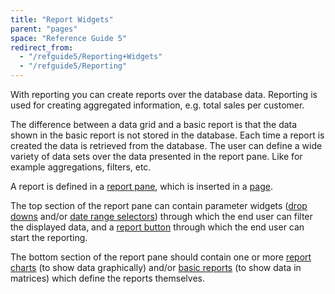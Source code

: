 ```yaml
---
title: "Report Widgets"
parent: "pages"
space: "Reference Guide 5"
redirect_from:
  - "/refguide5/Reporting+Widgets"
  - "/refguide5/Reporting"
---
```



With reporting you can create reports over the database data. Reporting is used for creating aggregated information, e.g. total sales per customer.

The difference between a data grid and a basic report is that the data shown in the basic report is not stored in the database. Each time a report is created the data is retrieved from the database. The user can define a wide variety of data sets over the data presented in the report pane. Like for example aggregations, filters, etc.

A report is defined in a [report pane](/refguide5/report-pane), which is inserted in a [page](/refguide5/page).

The top section of the report pane can contain parameter widgets ([drop downs](/refguide5/drop-down) and/or [date range selectors](/refguide5/date-range-selector)) through which the end user can filter the displayed data, and a [report button](/refguide5/report-button) through which the end user can start the reporting.

The bottom section of the report pane should contain one or more [report charts](/refguide5/report-chart) (to show data graphically) and/or [basic reports](/refguide5/basic-reports) (to show data in matrices) which define the reports themselves.
